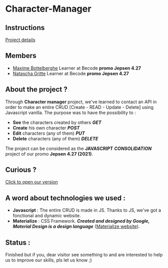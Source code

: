 # Character-Manager

## Instructions

[Project details](https://github.com/becodeorg/LIE-Jepsen-4.27/tree/master/02-the-hills/01-javascript/02-character-manager)

##  Members

* [Maxime Bottelberghe](https://github.com/Maxime-Bott) Learner at Becode **promo Jepsen 4.27**
* [Natascha Gritte](https://github.com/Dhaibuna)  Learner at Becode **promo Jepsen 4.27**

## About the project ? 

Through **Character manager** project, we've learned to contact an API in order to make an entire CRUD [Create - READ - Update - Delete] using Javascript vanilla. The purpose was to have the possibility to :
- **See** the characters created by others  **_GET_**
- **Create** his own character **_POST_**
- **Edit** characters (any of them) **_PUT_**
- **Delete** characters (any of them) **_DELETE_**

The project can be considered as the **JAVASCRIPT** **_CONSOLIDATION_** project of our promo **Jepsen 4.27 (2021)**.

## Curious ? 

[Click to open our version]()


## A word about technologies  we used : 

- **Javascript** : The entire CRUD is made in JS. Thanks to JS, we've got a fonctional and dynamic website.
- **Materialize** : CSS Framework. **_Created and designed by Google, Material Design is a design language_** ([Materialize  website](https://materializecss.com/)).



## Status :

Finished but if you, dear visitor see something to and are interested to help us to improve our skills, pls let us know ;)


